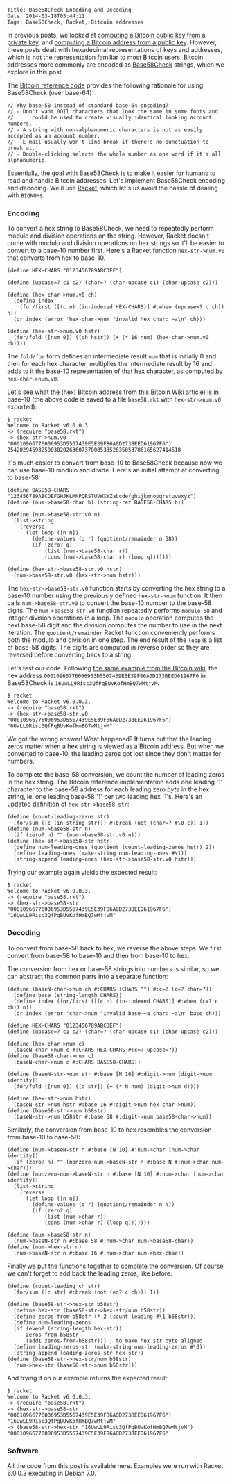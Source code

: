     Title: Base58Check Encoding and Decoding
    Date: 2014-03-18T05:44:11
    Tags: Base58Check, Racket, Bitcoin addresses

In previous posts, we looked at
[computing a Bitcoin public key from a private key][LiT:pubfrompriv],
and [computing a Bitcoin address from a public key][LiT:ffi]. However,
these posts dealt with hexadecimal representations of keys and
addresses, which is not the representation familiar to most Bitcoin
users. Bitcoin addresses more commonly are encoded as
[Base58Check][bwiki:b58] strings, which we explore in this post.

[LiT:pubfrompriv]: http://www.lostintransaction.com/blog/2014/03/14/deriving-a-bitcoin-public-key-from-a-private-key/ "Deriving a Bitcoin Public Key From a Private Key"
[LiT:ffi]: http://www.lostintransaction.com/blog/2014/03/15/adding-openssl-bindings-to-racket-via-its-ffi/ "Adding OpenSSL bindings to Racket via its FFI"
[bwiki:b58]: https://en.bitcoin.it/wiki/Base58Check_encoding "Base58Check encoding"

<!-- more -->

The [Bitcoin reference code][bitcoinsrc] provides the following
rationale for using Base58Check (over base-64):

    // Why base-58 instead of standard base-64 encoding?
    // - Don't want 0OIl characters that look the same in some fonts and
    //      could be used to create visually identical looking account numbers.
    // - A string with non-alphanumeric characters is not as easily accepted as an account number.
    // - E-mail usually won't line-break if there's no punctuation to break at.
    // - Double-clicking selects the whole number as one word if it's all alphanumeric.

[bitcoinsrc]: https://github.com/bitcoin/bitcoin/blob/f76c122e2eac8ef66f69d142231bd33c88a24c50/src/base58.h#L7-L12 "src/base58.h"

Essentially, the goal with Base58Check is to make it easier for humans
to read and handle Bitcoin addresses. Let's implement Base58Check
encoding and decoding. We'll use [Racket](http://racket-lang.org),
which let's us avoid the hassle of dealing with `BIGNUM`s.

### Encoding ###

To convert a hex string to Base58Check, we need to repeatedly perform
modulo and division operations on the string. However, Racket doesn't
come with modulo and division operations on hex strings so it'll be
easier to convert to a base-10 number first. Here's a Racket function
`hex-str->num.v0` that converts from hex to base-10.

```racket
(define HEX-CHARS "0123456789ABCDEF")

(define (upcase=? c1 c2) (char=? (char-upcase c1) (char-upcase c2)))

(define (hex-char->num.v0 ch)
  (define index 
    (for/first ([(c n) (in-indexed HEX-CHARS)] #:when (upcase=? c ch)) n))
  (or index (error 'hex-char->num "invalid hex char: ~a\n" ch)))
	  
(define (hex-str->num.v0 hstr)
  (for/fold ([num 0]) ([ch hstr]) (+ (* 16 num) (hex-char->num.v0 ch))))
```

The `fold/for` form defines an intermediate result `num` that is
initially 0 and then for each hex character, multiplies the
intermediate result by 16 and adds to it the base-10 representation of
that hex character, as computed by `hex-char->num.v0`.

Let's see what the (hex) Bitcoin address from
[this Bitcoin Wiki article][bwiki:addr]) is in base-10 (the above code
is saved to a file `base58.rkt` with `hex-str->num.v0` exported):

[bwiki:addr]: https://en.bitcoin.it/wiki/Technical_background_of_version_1_Bitcoin_addresses "Technical background of version 1 Bitcoin addresses"

    $ racket
    Welcome to Racket v6.0.0.3.
    -> (require "base58.rkt")
    -> (hex-str->num.v0 "00010966776006953D5567439E5E39F86A0D273BEED61967F6")
    25420294593250030202636073700053352635053786165627414518

It's much easier to convert from base-10 to Base58Check because now we
can use base-10 modulo and divide. Here's an initial attempt at
converting to base-58:

```racket
(define BASE58-CHARS "123456789ABCDEFGHJKLMNPQRSTUVWXYZabcdefghijkmnopqrstuvwxyz")
(define (num->base58-char b) (string-ref BASE58-CHARS b))
  
(define (num->base58-str.v0 n)
  (list->string
    (reverse
	  (let loop ([n n])
	    (define-values (q r) (quotient/remainder n 58))
		(if (zero? q)
            (list (num->base58-char r))
			(cons (num->base58-char r) (loop q)))))))

(define (hex-str->base58-str.v0 hstr) 
  (num->base58-str.v0 (hex-str->num hstr)))
```

The `hex-str->base58-str.v0` function starts by converting the hex
string to a base-10 number using the previously defined `hex-str->num`
function. It then calls `num->base58-str.v0` to convert the base-10
number to the base-58 digits. The `num->base58-str.v0` function
repeatedly performs `modulo 58` and integer division operations in a
loop. The `modulo` operation computes the next base-58 digit and the
division computes the number to use in the next iteration. The
`quotient/remainder` Racket function conveniently performs both the
modulo and division in one step. The end result of the `loop` is a
list of base-58 digits. The digits are computed in reverse order so
they are reversed before converting back to a string.

Let's test our code. Following
[the same example from the Bitcoin wiki][bwiki:addr], the hex address
`00010966776006953D5567439E5E39F86A0D273BEED61967F6` in Base58Check is
`16UwLL9Risc3QfPqBUvKofHmBQ7wMtjvM`.

    $ racket
	Welcome to Racket v6.0.0.3.
	-> (require "base58.rkt")
	-> (hex-str->base58-str.v0 "00010966776006953D5567439E5E39F86A0D273BEED61967F6")
	"6UwLL9Risc3QfPqBUvKofHmBQ7wMtjvM"

We got the wrong answer! What happened? It turns out that the leading
zeros matter when a hex string is viewed as a Bitcoin address. But
when we converted to base-10, the leading zeros got lost since they
don't matter for numbers.

To complete the base-58 conversion, we count the number of leading
zeros in the hex string. The Bitcoin reference implementation adds one
leading '1' character to the base-58 address for each leading zero
*byte* in the hex string, ie, one leading base-58 '1' per two leading
hex '1's. Here's an updated definition of `hex-str->base58-str`:

```racket
(define (count-leading-zeros str)
  (for/sum ([c (in-string str)]) #:break (not (char=? #\0 c)) 1))
(define (num->base58-str n)
  (if (zero? n) "" (num->base58-str.v0 n)))
(define (hex-str->base58-str hstr)
  (define num-leading-ones (quotient (count-leading-zeros hstr) 2))
  (define leading-ones (make-string num-leading-ones #\1))
  (string-append leading-ones (hex-str->base58-str.v0 hstr)))
```

Trying our example again yields the expected result:

    $ racket
	Welcome to Racket v6.0.0.3.
	-> (require "base58.rkt")
	-> (hex-str->base58-str "00010966776006953D5567439E5E39F86A0D273BEED61967F6")
	"16UwLL9Risc3QfPqBUvKofHmBQ7wMtjvM"

### Decoding ###

To convert from base-58 back to hex, we reverse the above steps. We
first convert from base-58 to base-10 and then from base-10 to
hex. 

The conversion from hex or base-58 strings into numbers is
similar, so we can abstract the common parts into a separate function:

```racket
(define (baseN-char->num ch #:CHARS [CHARS ""] #:c=? [c=? char=?])
  (define base (string-length CHARS))
  (define index (for/first ([(c n) (in-indexed CHARS)] #:when (c=? c ch)) n))
  (or index (error 'char->num "invalid base-~a char: ~a\n" base ch)))

(define HEX-CHARS "0123456789ABCDEF")
(define (upcase=? c1 c2) (char=? (char-upcase c1) (char-upcase c2)))

(define (hex-char->num c) 
  (baseN-char->num c #:CHARS HEX-CHARS #:c=? upcase=?))
(define (base58-char->num c) 
  (baseN-char->num c #:CHARS BASE58-CHARS))
			
(define (baseN-str->num str #:base [N 10] #:digit->num [digit->num identity])
  (for/fold ([num 0]) ([d str]) (+ (* N num) (digit->num d))))

(define (hex-str->num hstr)
  (baseN-str->num hstr #:base 16 #:digit->num hex-char->num))
(define (base58-str->num b58str)
  (baseN-str->num b58str #:base 58 #:digit->num base58-char->num))
```

Similarly, the conversion from base-10 to hex resembles the conversion
from base-10 to base-58:

```racket
(define (num->baseN-str n #:base [N 10] #:num->char [num->char identity])
  (if (zero? n) "" (nonzero-num->baseN-str n #:base N #:num->char num->char)))
(define (nonzero-num->baseN-str n #:base [N 10] #:num->char [num->char identity])
  (list->string
    (reverse
      (let loop ([n n])
        (define-values (q r) (quotient/remainder n N))
        (if (zero? q)
            (list (num->char r))
            (cons (num->char r) (loop q)))))))

(define (num->base58-str n)
  (num->baseN-str n #:base 58 #:num->char num->base58-char))
(define (num->hex-str n)
  (num->baseN-str n #:base 16 #:num->char num->hex-char))
```

Finally we put the functions together to complete the conversion. Of
course, we can't forget to add back the leading zeros, like before.

```racket
(define (count-leading ch str)
  (for/sum ([c str] #:break (not (eq? c ch))) 1))
  
(define (base58-str->hex-str b58str)
  (define hex-str (base58-str->hex-str/num b58str))
  (define zeros-from-b58str (* 2 (count-leading #\1 b58str)))
  (define num-leading-zeros
  (if (even? (string-length hex-str))
      zeros-from-b58str
      (add1 zeros-from-b58str))) ; to make hex str byte aligned
  (define leading-zeros-str (make-string num-leading-zeros #\0))
  (string-append leading-zeros-str hex-str))
(define (base58-str->hex-str/num b58str)
  (num->hex-str (base58-str->num b58str)))
```

And trying it on our example returns the expected result:

    $ racket
    Welcome to Racket v6.0.0.3.
    -> (require "base58.rkt")
    -> (hex-str->base58-str "00010966776006953D5567439E5E39F86A0D273BEED61967F6")
    "16UwLL9Risc3QfPqBUvKofHmBQ7wMtjvM"
	-> (base58-str->hex-str "16UwLL9Risc3QfPqBUvKofHmBQ7wMtjvM")
    "00010966776006953D5567439E5E39F86A0D273BEED61967F6"

### Software

All the code from this post is available here. Examples were run with
Racket 6.0.0.3 executing in Debian 7.0.

<!--todo: explain decode code-->
